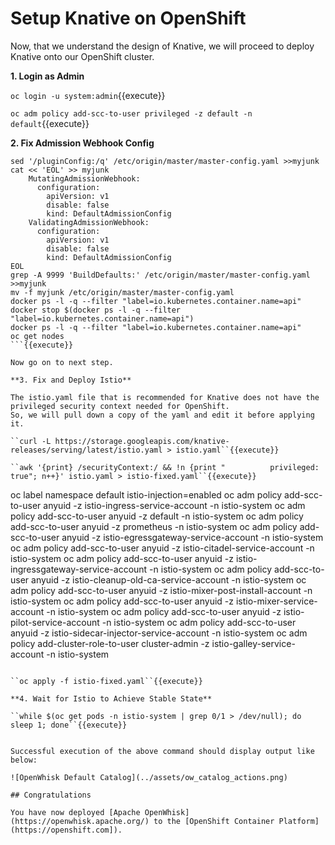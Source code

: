 # Setup Knative on OpenShift

Now, that we understand the design of Knative, we will proceed to deploy Knative onto our OpenShift cluster.

**1. Login as Admin**

``oc login -u system:admin``{{execute}}

``oc adm policy add-scc-to-user privileged -z default -n default``{{execute}}

**2. Fix Admission Webhook Config**

```
sed '/pluginConfig:/q' /etc/origin/master/master-config.yaml >>myjunk
cat << 'EOL' >> myjunk
    MutatingAdmissionWebhook:
      configuration:
        apiVersion: v1
        disable: false
        kind: DefaultAdmissionConfig
    ValidatingAdmissionWebhook:
      configuration:
        apiVersion: v1
        disable: false
        kind: DefaultAdmissionConfig
EOL
grep -A 9999 'BuildDefaults:' /etc/origin/master/master-config.yaml >>myjunk
mv -f myjunk /etc/origin/master/master-config.yaml
docker ps -l -q --filter "label=io.kubernetes.container.name=api"
docker stop $(docker ps -l -q --filter "label=io.kubernetes.container.name=api")
docker ps -l -q --filter "label=io.kubernetes.container.name=api"
oc get nodes
```{{execute}}

Now go on to next step.

**3. Fix and Deploy Istio**

The istio.yaml file that is recommended for Knative does not have the privileged security context needed for OpenShift.
So, we will pull down a copy of the yaml and edit it before applying it.

``curl -L https://storage.googleapis.com/knative-releases/serving/latest/istio.yaml > istio.yaml``{{execute}}

``awk '{print} /securityContext:/ && !n {print "          privileged: true"; n++}' istio.yaml > istio-fixed.yaml``{{execute}}

```
oc label namespace default istio-injection=enabled
oc adm policy add-scc-to-user anyuid -z istio-ingress-service-account -n istio-system
oc adm policy add-scc-to-user anyuid -z default -n istio-system
oc adm policy add-scc-to-user anyuid -z prometheus -n istio-system
oc adm policy add-scc-to-user anyuid -z istio-egressgateway-service-account -n istio-system
oc adm policy add-scc-to-user anyuid -z istio-citadel-service-account -n istio-system
oc adm policy add-scc-to-user anyuid -z istio-ingressgateway-service-account -n istio-system
oc adm policy add-scc-to-user anyuid -z istio-cleanup-old-ca-service-account -n istio-system
oc adm policy add-scc-to-user anyuid -z istio-mixer-post-install-account -n istio-system
oc adm policy add-scc-to-user anyuid -z istio-mixer-service-account -n istio-system
oc adm policy add-scc-to-user anyuid -z istio-pilot-service-account -n istio-system
oc adm policy add-scc-to-user anyuid -z istio-sidecar-injector-service-account -n istio-system
oc adm policy add-cluster-role-to-user cluster-admin -z istio-galley-service-account -n istio-system
```{{execute}}

``oc apply -f istio-fixed.yaml``{{execute}}

**4. Wait for Istio to Achieve Stable State**

``while $(oc get pods -n istio-system | grep 0/1 > /dev/null); do sleep 1; done``{{execute}}


Successful execution of the above command should display output like below:

![OpenWhisk Default Catalog](../assets/ow_catalog_actions.png)

## Congratulations

You have now deployed [Apache OpenWhisk](https://openwhisk.apache.org/) to the [OpenShift Container Platform](https://openshift.com]). 
